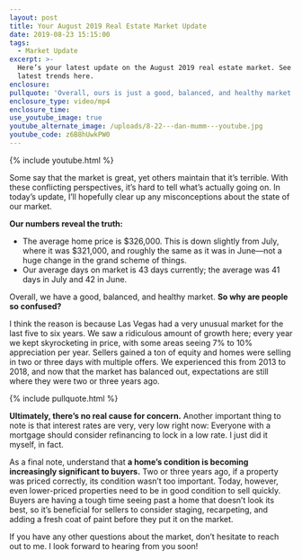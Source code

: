 ```yaml
---
layout: post
title: Your August 2019 Real Estate Market Update
date: 2019-08-23 15:15:00
tags:
  - Market Update
excerpt: >-
  Here’s your latest update on the August 2019 real estate market. See the
  latest trends here.
enclosure:
pullquote: 'Overall, ours is just a good, balanced, and healthy market.'
enclosure_type: video/mp4
enclosure_time:
use_youtube_image: true
youtube_alternate_image: /uploads/8-22---dan-mumm---youtube.jpg
youtube_code: z6B8hUwkPW0
---
```


{% include youtube.html %}

Some say that the market is great, yet others maintain that it’s terrible. With these conflicting perspectives, it’s hard to tell what’s actually going on. In today’s update, I’ll hopefully clear up any misconceptions about the state of our market.&nbsp;

**Our numbers reveal the truth:**

* The average home price is $326,000. This is down slightly from July, where it was $321,000, and roughly the same as it was in June—not a huge change in the grand scheme of things.
* Our average days on market is 43 days currently; the average was 41 days in July and 42 in June.

Overall, we have a good, balanced, and healthy market. **So why are people so confused?**

I think the reason is because Las Vegas had a very unusual market for the last five to six years. We saw a ridiculous amount of growth here; every year we kept skyrocketing in price, with some areas seeing 7% to 10% appreciation per year. Sellers gained a ton of equity and homes were selling in two or three days with multiple offers. We experienced this from 2013 to 2018, and now that the market has balanced out, expectations are still where they were two or three years ago.

{% include pullquote.html %}

**Ultimately, there’s no real cause for concern.** Another important thing to note is that interest rates are very, very low right now: Everyone with a mortgage should consider refinancing to lock in a low rate. I just did it myself, in fact.

As a final note, understand that **a home’s condition is becoming increasingly significant to buyers.** Two or three years ago, if a property was priced correctly, its condition wasn’t too important. Today, however, even lower-priced properties need to be in good condition to sell quickly. Buyers are having a tough time seeing past a home that doesn’t look its best, so it’s beneficial for sellers to consider staging, recarpeting, and adding a fresh coat of paint before they put it on the market.

If you have any other questions about the market, don’t hesitate to reach out to me. I look forward to hearing from you soon\!